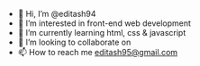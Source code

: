 - 👋 Hi, I’m @editash94
- 👀 I’m interested in front-end web development
- 🌱 I’m currently learning html, css & javascript
- 💞️ I’m looking to collaborate on 
- 📫 How to reach me editash95@gmail.com

<!---
editash94/editash94 is a ✨ special ✨ repository because its `README.md` (this file) appears on your GitHub profile.
You can click the Preview link to take a look at your changes.
--->
